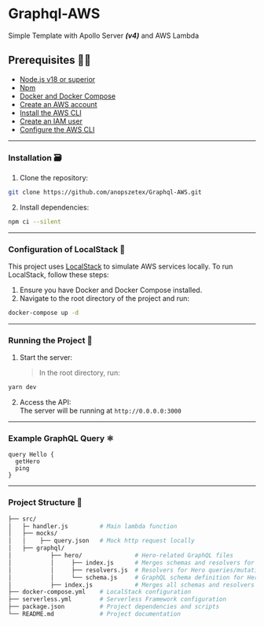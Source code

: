 # Graphql-AWS

Simple Template with Apollo Server **_(v4)_** and AWS Lambda

## Prerequisites 👨‍💻

- [Node.js v18 or superior](https://nodejs.org/en/download/)
- [Npm](https://docs.npmjs.com/cli/v8/commands/npm-install)
- [Docker and Docker Compose](https://docs.docker.com/compose/install/)
- [Create an AWS account](https://aws.amazon.com/free)
- [Install the AWS CLI](https://docs.aws.amazon.com/cli/latest/userguide/getting-started-install.html)
- [Create an IAM user](https://docs.aws.amazon.com/cli/latest/userguide/cli-chap-configure.html#cli-configure-quickstart-creds-create)
- [Configure the AWS CLI](https://docs.aws.amazon.com/cli/latest/userguide/cli-chap-configure.html#cli-configure-quickstart-config)

---

### Installation 🗃️

1. Clone the repository:

```bash
git clone https://github.com/anopszetex/Graphql-AWS.git
```

2. Install dependencies:

```bash
npm ci --silent
```

---

### Configuration of LocalStack 🐳

This project uses [LocalStack](https://localstack.cloud/) to simulate AWS services locally. To run LocalStack, follow these steps:

1. Ensure you have Docker and Docker Compose installed.
2. Navigate to the root directory of the project and run:

```bash
docker-compose up -d
```

---

### Running the Project 🚀

1. Start the server:
   > In the root directory, run:

```bash
yarn dev
```

2. Access the API:<br>
   The server will be running at `http://0.0.0.0:3000`

---

### Example GraphQL Query ⚛️

```gql
query Hello {
  getHero
  ping
}
```

---

### Project Structure 🧱

```bash
├── src/
│   ├─ handler.js         # Main lambda function
│   ├── mocks/
│   │    ├── query.json   # Mock http request locally
│   ├── graphql/
│           ├── hero/               # Hero-related GraphQL files
│           │     ├── index.js      # Merges schemas and resolvers for Hero
│           │     ├── resolvers.js  # Resolvers for Hero queries/mutations
│           │     └── schema.js     # GraphQL schema definition for Hero
│           ├── index.js            # Merges all schemas and resolvers
├── docker-compose.yml    # LocalStack configuration
├── serverless.yml        # Serverless Framework configuration
├── package.json          # Project dependencies and scripts
└── README.md             # Project documentation
```
